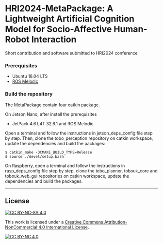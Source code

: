 # HRI2024-MetaPackage: A Lightweight Artificial Cognition Model for Socio-Affective Human-Robot Interaction
Short contribution and software submitted to HRI2024 conference 

### Prerequisites

- Ubuntu 18.04 LTS
- [ROS Melodic](http://wiki.ros.org/melodic/Installation/Ubuntu)

### Build the repository

The MetaPackage contain four catkin package.

On Jetson Nano, after install the prerequisites 

- JetPack 4.6 L4T 32.6.1 and ROS Melodic

Open a terminal and follow the instructions in jetson_deps_config file step by step. Then, clone the tobo_perception repository on catkin workspace, update the dependencies and build the packages:

    $ catkin_make -DCMAKE_BUILD_TYPE=Release
    $ source ./devel/setup.bash
    
On Raspberry, open a terminal and follow the instructions in rasp_deps_config file step by step. clone the tobo_planner, tobouk_core and tobouk_web_gui repositories on catkin workspace, update the dependencies and build the packages.

---

## License
[![CC BY-NC-SA 4.0][cc-by-nc-shield]][cc-by-nc]

This work is licensed under a
[Creative Commons Attribution-NonCommercial 4.0 International License][cc-by-nc].

[![CC BY-NC 4.0][cc-by-nc-image]][cc-by-nc]

[cc-by-nc]: http://creativecommons.org/licenses/by-nc/4.0/
[cc-by-nc-image]: https://licensebuttons.net/l/by-nc/4.0/88x31.png
[cc-by-nc-shield]: https://img.shields.io/badge/License-CC%20BY--NC%204.0-lightgrey.svg
